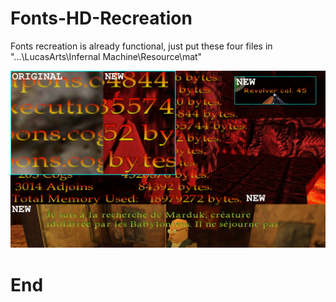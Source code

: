 # Fonts-HD-Recreation

Fonts recreation is already functional, just put these four files in "...\LucasArts\Infernal Machine\Resource\mat"

![alt text](https://raw.githubusercontent.com/Jones3D-The-Infernal-Engine/Fonts-HD-Recreation/main/font.jpg?raw=true)

# End
